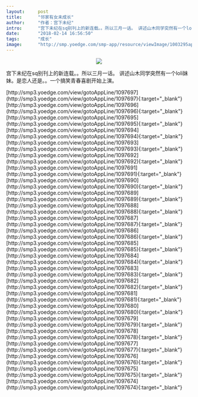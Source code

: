 ```yaml
---
layout:     post
title:      "邻家有女未成长"
author:     "作者：宫下未纪"
intro:      "宫下未纪在sq别刊上的新连载。。所以三月一话。 讲述山木同学突然有一个loli妹妹。是恋人还是。。一个搞笑青春喜剧开始上演。"
date:       "2018-02-14 16:56:50"
tags:       "成长"
image:      "http://smp.yoedge.com/smp-app/resource/viewImage/1003295appline.png"
---
```

<div style="text-align: center">
<p><img src="http://smp.yoedge.com/smp-app/resource/viewImage/1003295appline.png"/></p>
</div>
<p class="post-meta">
<span>宫下未纪在sq别刊上的新连载。。所以三月一话。 讲述山木同学突然有一个loli妹妹。是恋人还是。。一个搞笑青春喜剧开始上演。</span>
</p>
[http://smp3.yoedge.com/view/gotoAppLine/1097697](http://smp3.yoedge.com/view/gotoAppLine/1097697){:target="_blank"}
[http://smp3.yoedge.com/view/gotoAppLine/1097696](http://smp3.yoedge.com/view/gotoAppLine/1097696){:target="_blank"}
[http://smp3.yoedge.com/view/gotoAppLine/1097695](http://smp3.yoedge.com/view/gotoAppLine/1097695){:target="_blank"}
[http://smp3.yoedge.com/view/gotoAppLine/1097694](http://smp3.yoedge.com/view/gotoAppLine/1097694){:target="_blank"}
[http://smp3.yoedge.com/view/gotoAppLine/1097693](http://smp3.yoedge.com/view/gotoAppLine/1097693){:target="_blank"}
[http://smp3.yoedge.com/view/gotoAppLine/1097692](http://smp3.yoedge.com/view/gotoAppLine/1097692){:target="_blank"}
[http://smp3.yoedge.com/view/gotoAppLine/1097691](http://smp3.yoedge.com/view/gotoAppLine/1097691){:target="_blank"}
[http://smp3.yoedge.com/view/gotoAppLine/1097690](http://smp3.yoedge.com/view/gotoAppLine/1097690){:target="_blank"}
[http://smp3.yoedge.com/view/gotoAppLine/1097689](http://smp3.yoedge.com/view/gotoAppLine/1097689){:target="_blank"}
[http://smp3.yoedge.com/view/gotoAppLine/1097688](http://smp3.yoedge.com/view/gotoAppLine/1097688){:target="_blank"}
[http://smp3.yoedge.com/view/gotoAppLine/1097687](http://smp3.yoedge.com/view/gotoAppLine/1097687){:target="_blank"}
[http://smp3.yoedge.com/view/gotoAppLine/1097686](http://smp3.yoedge.com/view/gotoAppLine/1097686){:target="_blank"}
[http://smp3.yoedge.com/view/gotoAppLine/1097685](http://smp3.yoedge.com/view/gotoAppLine/1097685){:target="_blank"}
[http://smp3.yoedge.com/view/gotoAppLine/1097684](http://smp3.yoedge.com/view/gotoAppLine/1097684){:target="_blank"}
[http://smp3.yoedge.com/view/gotoAppLine/1097683](http://smp3.yoedge.com/view/gotoAppLine/1097683){:target="_blank"}
[http://smp3.yoedge.com/view/gotoAppLine/1097682](http://smp3.yoedge.com/view/gotoAppLine/1097682){:target="_blank"}
[http://smp3.yoedge.com/view/gotoAppLine/1097681](http://smp3.yoedge.com/view/gotoAppLine/1097681){:target="_blank"}
[http://smp3.yoedge.com/view/gotoAppLine/1097680](http://smp3.yoedge.com/view/gotoAppLine/1097680){:target="_blank"}
[http://smp3.yoedge.com/view/gotoAppLine/1097679](http://smp3.yoedge.com/view/gotoAppLine/1097679){:target="_blank"}
[http://smp3.yoedge.com/view/gotoAppLine/1097678](http://smp3.yoedge.com/view/gotoAppLine/1097678){:target="_blank"}
[http://smp3.yoedge.com/view/gotoAppLine/1097677](http://smp3.yoedge.com/view/gotoAppLine/1097677){:target="_blank"}
[http://smp3.yoedge.com/view/gotoAppLine/1097676](http://smp3.yoedge.com/view/gotoAppLine/1097676){:target="_blank"}
[http://smp3.yoedge.com/view/gotoAppLine/1097675](http://smp3.yoedge.com/view/gotoAppLine/1097675){:target="_blank"}
[http://smp3.yoedge.com/view/gotoAppLine/1097674](http://smp3.yoedge.com/view/gotoAppLine/1097674){:target="_blank"}


